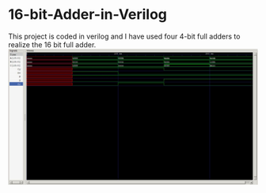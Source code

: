 # 16-bit-Adder-in-Verilog
This project is coded in verilog and I have used four 4-bit full adders to realize the 16 bit full adder.
![16 bit Adder](https://github.com/souvicksaha95/16-bit-Adder-in-Verilog/blob/master/simulation.JPG)
